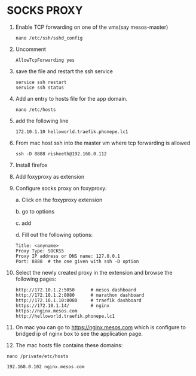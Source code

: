 # SOCKS PROXY

1. Enable TCP forwarding on one of the vms(say mesos-master)

    ```
    nano /etc/ssh/sshd_config
    ```
2. Uncomment

    ```
    AllowTcpForwarding yes
    ```

3. save the file and restart the ssh service

    ```
    service ssh restart
    service ssh status
    ```

4. Add an entry to hosts file for the app domain.
    ```
    nano /etc/hosts
    ```

5. add the following line
    ```
    172.10.1.10 helloworld.traefik.phonepe.lc1
    ```

6. From  mac host ssh into the master vm where tcp forwarding is allowed

    ```
    ssh -D 8888 risheeth@192.168.0.112
    ```

7. Install firefox

8. Add foxyproxy as extension

9. Configure socks proxy on foxyproxy:  

    a. Click on the foxyproxy extension

    b. go to options

    c. add

    d. Fill out the following options:

    ```
    Title: <anyname>
    Proxy Type: SOCKS5
    Proxy IP address or DNS name: 127.0.0.1
    Port: 8888  # the one given with ssh -D option
    ``` 

10. Select the newly created proxy in the extension and browse the following pages:

    ```
    http://172.10.1.2:5050      # mesos dashboard
    http://172.10.1.2:8080      # marathon dashboard
    http://172.10.1.10:8080     # traefik dashboard
    https://172.10.1.14/        # nginx
    https://nginx.mesos.com
    http://helloworld.traefik.phonepe.lc1
    ```

11. On mac you can go to https://nginx.mesos.com which is configure to bridged ip of nginx box to see the application page.

12. The mac hosts file contains these domains:

```
nano /private/etc/hosts
```

```
192.168.0.102 nginx.mesos.com
```